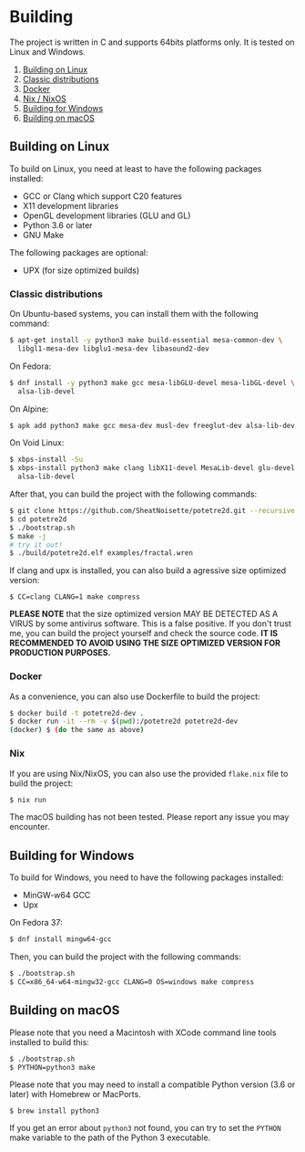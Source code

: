# Building

The project is written in C and supports 64bits platforms only. It is tested on
Linux and Windows.

1. [Building on Linux](#building-on-linux)
  1. [Classic distributions](#classic-distributions)
  2. [Docker](#docker)
  3. [Nix / NixOS](#nix)
2. [Building for Windows](#building-for-windows)
3. [Building on macOS](#building-on-macos)

## Building on Linux
To build on Linux, you need at least to have the following packages installed:
- GCC or Clang which support C20 features
- X11 development libraries
- OpenGL development libraries (GLU and GL)
- Python 3.6 or later
- GNU Make

The following packages are optional:
- UPX (for size optimized builds)

### Classic distributions
On Ubuntu-based systems, you can install them with the following command:
```sh
$ apt-get install -y python3 make build-essential mesa-common-dev \
  libgl1-mesa-dev libglu1-mesa-dev libasound2-dev
```
On Fedora:
```sh
$ dnf install -y python3 make gcc mesa-libGLU-devel mesa-libGL-devel \
  alsa-lib-devel
```
On Alpine:
```sh
$ apk add python3 make gcc mesa-dev musl-dev freeglut-dev alsa-lib-dev
```
On Void Linux:
```sh
$ xbps-install -Su
$ xbps-install python3 make clang libX11-devel MesaLib-devel glu-devel \
  alsa-lib-devel
```

After that, you can build the project with the following commands:
```sh
$ git clone https://github.com/SheatNoisette/potetre2d.git --recursive
$ cd potetre2d
$ ./bootstrap.sh
$ make -j
# try it out!
$ ./build/potetre2d.elf examples/fractal.wren
```

If clang and upx is installed, you can also build a agressive size optimized
version:
```
$ CC=clang CLANG=1 make compress
```
**PLEASE NOTE** that the size optimized version MAY BE DETECTED AS A VIRUS by
some antivirus software. This is a false positive. If you don't trust me, you
can build the project yourself and check the source code.
**IT IS RECOMMENDED TO AVOID USING THE SIZE OPTIMIZED VERSION FOR PRODUCTION
PURPOSES.**

### Docker
As a convenience, you can also use Dockerfile to build the project:
```sh
$ docker build -t potetre2d-dev .
$ docker run -it --rm -v $(pwd):/potetre2d potetre2d-dev
(docker) $ (do the same as above)
```

### Nix
If you are using Nix/NixOS, you can also use the provided `flake.nix` file to 
build the project:
```sh
$ nix run
```
The macOS building has not been tested. Please report any issue you may
encounter.

## Building for Windows
To build for Windows, you need to have the following packages installed:
- MinGW-w64 GCC
- Upx

On Fedora 37:
```sh
$ dnf install mingw64-gcc
```

Then, you can build the project with the following commands:
```sh
$ ./bootstrap.sh
$ CC=x86_64-w64-mingw32-gcc CLANG=0 OS=windows make compress
```

## Building on macOS
Please note that you need a Macintosh with XCode command line tools installed 
to build this:
```sh
$ ./bootstrap.sh
$ PYTHON=python3 make
```

Please note that you may need to install a compatible Python version
(3.6 or later) with Homebrew or MacPorts.
```
$ brew install python3
```
If you get an error about `python3` not found, you can try to set the `PYTHON`
make variable to the path of the Python 3 executable.
